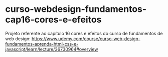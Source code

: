 # curso-webdesign-fundamentos-cap16-cores-e-efeitos
Projeto referente ao capítulo 16 cores e efeitos do curso de fundamentos de web design: https://www.udemy.com/course/curso-web-design-fundamentos-aprenda-html-css-e-javascript/learn/lecture/36730964#overview

